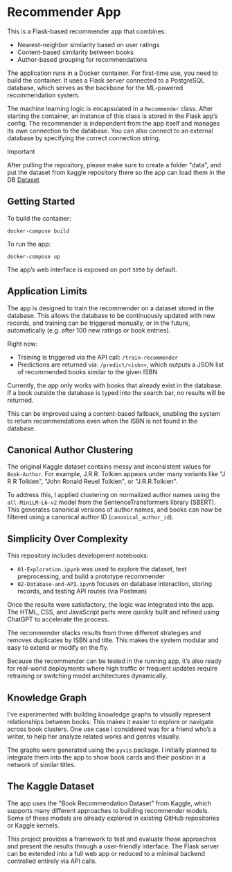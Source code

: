 # Recommender App

This is a Flask-based recommender app that combines:
- Nearest-neighbor similarity based on user ratings
- Content-based similarity between books
- Author-based grouping for recommendations

The application runs in a Docker container. For first-time use, you need to build the container. It uses a Flask server connected to a PostgreSQL database, which serves as the backbone for the ML-powered recommendation system.

The machine learning logic is encapsulated in a `Recommender` class. After starting the container, an instance of this class is stored in the Flask app’s config. The recommender is independent from the app itself and manages its own connection to the database. You can also connect to an external database by specifying the correct connection string.

> [!IMPORTANT]
> After pulling the repository, please make sure to create a folder "data", and put the dataset from kaggle repository there so the app can load them in the DB
> [Dataset](https://www.kaggle.com/datasets/arashnic/book-recommendation-dataset/code)


## Getting Started

To build the container:
```
docker-compose build
```

To run the app:
```
docker-compose up
```

The app’s web interface is exposed on port `5050` by default.

## Application Limits

The app is designed to train the recommender on a dataset stored in the database. This allows the database to be continuously updated with new records, and training can be triggered manually, or in the future, automatically (e.g. after 100 new ratings or book entries).

Right now:
- Training is triggered via the API call: `/train-recommender`
- Predictions are returned via: `/predict/<isbn>`, which outputs a JSON list of recommended books similar to the given ISBN

Currently, the app only works with books that already exist in the database. If a book outside the database is typed into the search bar, no results will be returned.

This can be improved using a content-based fallback, enabling the system to return recommendations even when the ISBN is not found in the database.

## Canonical Author Clustering

The original Kaggle dataset contains messy and inconsistent values for `Book-Author`. For example, J.R.R. Tolkien appears under many variants like "J R R Tolkien", "John Ronald Reuel Tolkien", or "J.R.R.Tolkien".

To address this, I applied clustering on normalized author names using the `all-MiniLM-L6-v2` model from the SentenceTransformers library (SBERT). This generates canonical versions of author names, and books can now be filtered using a canonical author ID (`canonical_author_id`).

## Simplicity Over Complexity

This repository includes development notebooks:
- `01-Exploration.ipynb` was used to explore the dataset, test preprocessing, and build a prototype recommender
- `02-Database-and-API.ipynb` focuses on database interaction, storing records, and testing API routes (via Postman)

Once the results were satisfactory, the logic was integrated into the app. The HTML, CSS, and JavaScript parts were quickly built and refined using ChatGPT to accelerate the process.

The recommender stacks results from three different strategies and removes duplicates by ISBN and title. This makes the system modular and easy to extend or modify on the fly.

Because the recommender can be tested in the running app, it’s also ready for real-world deployments where high traffic or frequent updates require retraining or switching model architectures dynamically.

## Knowledge Graph

I’ve experimented with building knowledge graphs to visually represent relationships between books. This makes it easier to explore or navigate across book clusters. One use case I considered was for a friend who’s a writer, to help her analyze related works and genres visually.

The graphs were generated using the `pyvis` package. I initially planned to integrate them into the app to show book cards and their position in a network of similar titles.

## The Kaggle Dataset

The app uses the "Book Recommendation Dataset" from Kaggle, which supports many different approaches to building recommender models. Some of these models are already explored in existing GitHub repositories or Kaggle kernels.

This project provides a framework to test and evaluate those approaches and present the results through a user-friendly interface. The Flask server can be extended into a full web app or reduced to a minimal backend controlled entirely via API calls.

